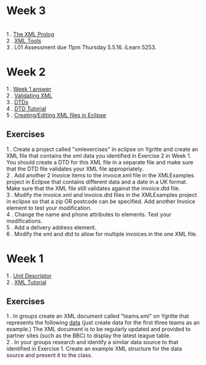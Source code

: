 # Week 3

<br>1 . [The XML Prolog](http://www.w3schools.com/xml/xml_syntax.asp)
<br>2 . [XML Tools](http://www.ibm.com/developerworks/library/x-xmltools/)
<br>3 . L01 Assessment due 11pm Thursday 5.5.16. iLearn 5253.


# Week 2

1 . [Week 1 answer](https://gist.github.com/GedMullen/59e62a564e4aaf6acbca)
<br> 2 . [Validating XML](http://www.w3schools.com/xml/xml_validator.asp)
<br> 3 . [DTDs](http://www.w3schools.com/xml/xml_dtd.asp)
<br> 4 . [DTD Tutorial](http://www.w3schools.com/xml/xml_dtd_intro.asp)
<br> 5 . [Creating/Editing XML files in Eclipse](http://help.eclipse.org/mars/index.jsp?topic=%2Forg.eclipse.wst.xmleditor.doc.user%2Ftopics%2Ftxedttag.html)

## Exercises

1 . Create a project called "xmlexercises" in eclipse on Ygritte and create an XML file that contains the xml data you identified in Exercise 2 in Week 1. You should create a DTD for this XML file in a separate file and make sure that the DTD file validates your XML file appropriately. 
<br> 2 . Add another 2 Invoice items to the invoice.xml file in the XMLExamples project in Eclipse that contains different data and a date in a UK format. Make sure that the XML file still validates against the invoice.dtd file. 
<br> 3 . Modify the invoice.xml and invoice.dtd files in the XMLExamples project in eclipse so that a zip OR postcode can be specified. Add another Invoice element to test your modification. 
<br> 4 . Change the name and phone attributes to elements. Test your modifications.
<br> 5 . Add a delivery address element.
<br> 6 . Modify the xml and dtd to allow for multiple invoices in the one XML file. 

# Week 1

1 . [Unit Descriptor](http://www.sqa.org.uk/files/hn/FM9735.pdf)
<br>2 . [XML Tutorial](http://www.w3schools.com/xml/)

## Exercises

1 . In groups create an XML document called "teams.xml" on Ygritte that represents the following [data](http://www.football-league.co.uk/sky-bet-championship/league-table/) (just create data for the first three teams as an example.) The XML document is to be regularly updated and provided to partner sites (such as the BBC) to display the latest league table.
<br>2 . In your groups research and identify a similar data source to that identified in Exercise 1. Create an example XML structure for the data source and present it to the class.   
